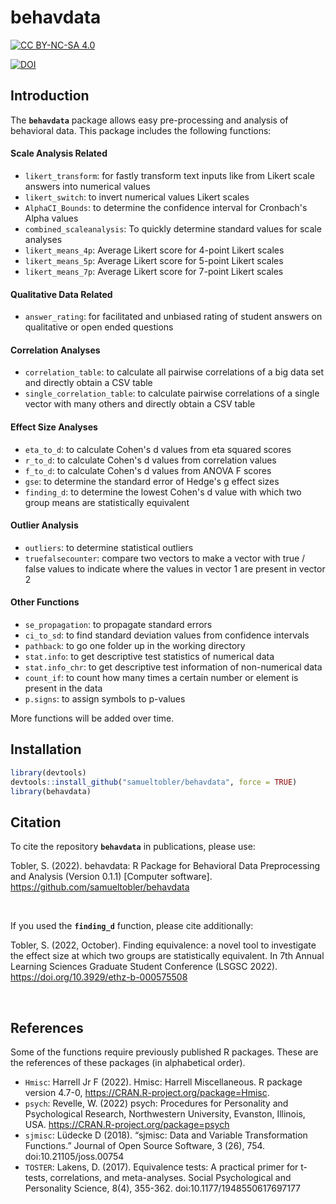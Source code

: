 # behavdata

[![CC BY-NC-SA 4.0](https://img.shields.io/badge/License-CC%20BY--NC--SA%204.0-lightgrey.svg)](http://creativecommons.org/licenses/by-nc-sa/4.0/)


[![DOI](https://zenodo.org/badge/DOI/10.5281/zenodo.6631102.svg)](https://doi.org/10.5281/zenodo.6631102)



## Introduction

The **`behavdata`** package allows easy pre-processing and analysis of behavioral data. This package includes the following functions:


#### Scale Analysis Related
-   `likert_transform`: for fastly transform text inputs like from Likert scale answers into numerical values
-   `likert_switch`: to invert numerical values Likert scales
-   `AlphaCI_Bounds`: to determine the confidence interval for Cronbach's Alpha values
-   `combined_scaleanalysis`: To quickly determine standard values for scale analyses
-   `likert_means_4p`: Average Likert score for 4-point Likert scales
-   `likert_means_5p`: Average Likert score for 5-point Likert scales
-   `likert_means_7p`: Average Likert score for 7-point Likert scales


#### Qualitative Data Related
-   `answer_rating`: for facilitated and unbiased rating of student answers on qualitative or open ended questions


#### Correlation Analyses
-   `correlation_table`: to calculate all pairwise correlations of a big data set and directly obtain a CSV table
-   `single_correlation_table`: to calculate pairwise correlations of a single vector with many others and directly obtain a CSV table


#### Effect Size Analyses
-   `eta_to_d`: to calculate Cohen's d values from eta squared scores
-   `r_to_d`: to calculate Cohen's d values from correlation values
-   `f_to_d`: to calculate Cohen's d values from ANOVA F scores
-   `gse`: to determine the standard error of Hedge's g effect sizes
-   `finding_d`: to determine the lowest Cohen's d value with which two group means are statistically equivalent


#### Outlier Analysis
-   `outliers`: to determine statistical outliers
-   `truefalsecounter`: compare two vectors to make a vector with true / false values to indicate where the values in vector 1 are present in vector 2


#### Other Functions
-   `se_propagation`: to propagate standard errors
-   `ci_to_sd`: to find standard deviation values from confidence intervals
-   `pathback`: to go one folder up in the working directory
-   `stat.info`: to get descriptive test statistics of numerical data
-   `stat.info_chr`: to get descriptive test information of non-numerical data
-   `count_if`: to count how many times a certain number or element is present in the data
-   `p.signs`: to assign symbols to p-values


More functions will be added over time.

## Installation

``` r
library(devtools)
devtools::install_github("samueltobler/behavdata", force = TRUE)
library(behavdata)
```

## Citation

To cite the repository **`behavdata`** in publications, please use:

Tobler, S. (2022). behavdata: R Package for Behavioral Data Preprocessing and Analysis (Version 0.1.1) [Computer software]. https://github.com/samueltobler/behavdata

<br>

If you used the **`finding_d`** function, please cite additionally:

Tobler, S. (2022, October). Finding equivalence: a novel tool to investigate the effect size at which two groups are statistically equivalent. In 7th Annual Learning Sciences Graduate Student Conference (LSGSC 2022). https://doi.org/10.3929/ethz-b-000575508

<br>

## References

Some of the functions require previously published R packages. These are the references of these packages (in alphabetical order). 

- `Hmisc`: Harrell Jr F (2022). Hmisc: Harrell Miscellaneous. R package version 4.7-0, https://CRAN.R-project.org/package=Hmisc.
- `psych`: Revelle, W. (2022) psych: Procedures for Personality and Psychological Research, Northwestern University, Evanston, Illinois, USA. https://CRAN.R-project.org/package=psych 
- `sjmisc`: Lüdecke D (2018). “sjmisc: Data and Variable Transformation Functions.” Journal of Open Source Software, 3 (26), 754. doi:10.21105/joss.00754
- `TOSTER`: Lakens, D. (2017). Equivalence tests: A practical primer for t-tests, correlations, and meta-analyses. Social Psychological and Personality Science, 8(4), 355-362. doi:10.1177/1948550617697177


